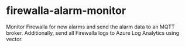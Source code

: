 # firewalla-alarm-monitor

Monitor Firewalla for new alarms and send the alarm data to an MQTT broker. Additionally, send all Firewalla logs to Azure Log Analytics using vector.
